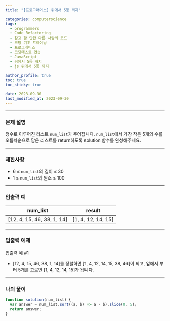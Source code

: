 ```yaml
---
title: "[프로그래머스] 뒤에서 5등 까지"

categories: computerscience
tags:
  - programmers
  - Code Refactoring
  - 참고 할 만한 다른 사람의 코드
  - 코딩 기초 트레이닝
  - 프로그래머스
  - 코딩테스트 연습
  - JavaScript
  - 뒤에서 5등 까지
  - js 뒤에서 5등 까지

author_profile: true
toc: true
toc_sticky: true

date: 2023-09-30
last_modified_at: 2023-09-30
---
```


---

### 문제 설명

정수로 이루어진 리스트 `num_list`가 주어집니다. `num_list`에서 가장 작은 5개의 수를 오름차순으로 담은 리스트를 return하도록 solution 함수를 완성해주세요.

---

### 제한사항

- 6 ≤ `num_list`의 길이 ≤ 30
- 1 ≤ `num_list`의 원소 ≤ 100

---

### 입출력 예

| num_list                   | result             |
| -------------------------- | ------------------ |
| [12, 4, 15, 46, 38, 1, 14] | [1, 4, 12, 14, 15] |

---

### 입출력 예제

입출력 예 #1

- [12, 4, 15, 46, 38, 1, 14]를 정렬하면 [1, 4, 12, 14, 15, 38, 46]이 되고, 앞에서 부터 5개를 고르면 [1, 4, 12, 14, 15]가 됩니다.

---

### 나의 풀이

```jsx
function solution(num_list) {
  var answer = num_list.sort((a, b) => a - b).slice(0, 5);
  return answer;
}
```
